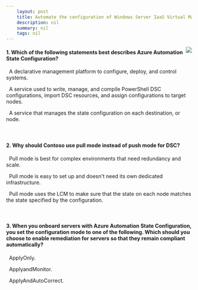 ```yaml
---
    layout: post
    title: Automate the configuration of Windows Server IaaS Virtual Machines 
    description: nil
    summary: nil
    tags: nil
---
```



 <a target="_blank" href="https://docs.microsoft.com/en-us/learn/modules/automate-configuration-of-windows-server-iaas-virtual-machines/7-knowledge-check/"><i class="fas fa-external-link-alt"></i> </a>
 <img align="right" src="https://docs.microsoft.com/en-us/learn/achievements/automate-the-configuration-of-windows-server-iaaa-vms.svg">
####  1. Which of the following statements best describes Azure Automation State Configuration?


<i class='far fa-square'></i> &nbsp;&nbsp;A declarative management platform to configure, deploy, and control systems.

<i class='fas fa-check-square' style='color: Dodgerblue;'></i> &nbsp;&nbsp;A service used to write, manage, and compile PowerShell DSC configurations, import DSC resources, and assign configurations to target nodes.

<i class='far fa-square'></i> &nbsp;&nbsp;A service that manages the state configuration on each destination, or node.
<br />
<br />
<br />

####  2. Why should Contoso use pull mode instead of push mode for DSC?


<i class='fas fa-check-square' style='color: Dodgerblue;'></i> &nbsp;&nbsp;Pull mode is best for complex environments that need redundancy and scale.

<i class='far fa-square'></i> &nbsp;&nbsp;Pull mode is easy to set up and doesn't need its own dedicated infrastructure.

<i class='far fa-square'></i> &nbsp;&nbsp;Pull mode uses the LCM to make sure that the state on each node matches the state specified by the configuration.
<br />
<br />
<br />

####  3. When you onboard servers with Azure Automation State Configuration, you set the configuration mode to one of the following. Which should you choose to enable remediation for servers so that they remain compliant automatically?


<i class='far fa-square'></i> &nbsp;&nbsp;ApplyOnly.

<i class='far fa-square'></i> &nbsp;&nbsp;ApplyandMonitor.

<i class='fas fa-check-square' style='color: Dodgerblue;'></i> &nbsp;&nbsp;ApplyAndAutoCorrect.
<br />
<br />
<br />
